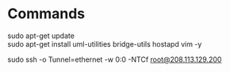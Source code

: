 # Commands

sudo apt-get update  
sudo apt-get install uml-utilities bridge-utils hostapd vim -y  

sudo ssh -o Tunnel=ethernet -w 0:0 -NTCf root@208.113.129.200  

